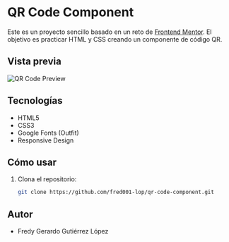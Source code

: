 # QR Code Component

Este es un proyecto sencillo basado en un reto de [Frontend Mentor](https://www.frontendmentor.io/). El objetivo es practicar HTML y CSS creando un componente de código QR.

## Vista previa

![QR Code Preview](https://raw.githubusercontent.com/fred001-lop/Qr-Fronted-Mentor/main/images/image-qr-code.png)

## Tecnologías

- HTML5  
- CSS3  
- Google Fonts (Outfit)  
- Responsive Design  

## Cómo usar

1. Clona el repositorio:
   ```bash
   git clone https://github.com/fred001-lop/qr-code-component.git


## Autor
- Fredy Gerardo Gutiérrez López
